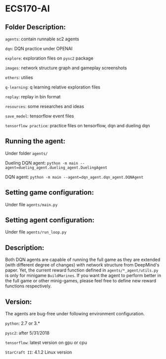 # ECS170-AI

## Folder Description:

`agents`: contain runnable sc2 agents

`dqn`: DQN practice under OPENAI

`explore`: exploration files on `pysc2` package

`images`: network structure graph and gameplay screenshots

`others`: utilies

`q-learning`: q learning relative exploration files

`replay`: replay in bin format

`resources`: some researches and ideas

`save_model`: tensorflow event files

`tensorflow practice`: practice files on tensorflow, dqn and dueling dqn

## Running the agent:
Under folder `agents/`

Dueling DQN agent: `﻿python -m main --agent=dueling_agent.dueling_agent.DuelingAgent`

DQN agent: `﻿python -m main --agent=dqn_agent.dqn_agent.DQNAgent`


## Setting game configuration:
Under file `agents/main.py`

## Setting agent configuration:
Under file `agents/run_loop.py`

## Description:

Both DQN agents are capable of running the full game as they are extended (with different degree of changes) with network structure from DeepMind's paper. Yet, the current reward function defined in `agents/*_agent/utils.py` is only for minigame `BuildMarines`. If you want the agent to perform better in the full game or other minig-games, please feel free to define new reward functions respectively.


## Version:
The agents are bug-free under following environment configuration. 

`python`: 2.7 or 3.*

`pysc2`: after 5/31/2018

`tensorflow`: latest version on gpu or cpu

`StarCraft II`: 4.1.2 Linux version
